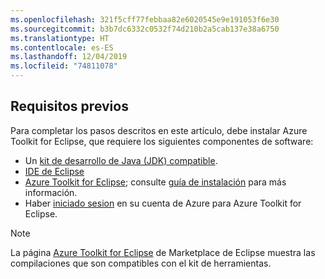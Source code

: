```yaml
---
ms.openlocfilehash: 321f5cff77febbaa82e6020545e9e191053f6e30
ms.sourcegitcommit: b3b7dc6332c0532f74d210b2a5cab137e38a6750
ms.translationtype: HT
ms.contentlocale: es-ES
ms.lasthandoff: 12/04/2019
ms.locfileid: "74811078"
---
```

## <a name="prerequisites"></a>Requisitos previos

Para completar los pasos descritos en este artículo, debe instalar Azure Toolkit for Eclipse, que requiere los siguientes componentes de software:

* Un [kit de desarrollo de Java (JDK) compatible](https://aka.ms/azure-jdks).
* [IDE de Eclipse](http://www.eclipse.org/downloads/)
* [Azure Toolkit for Eclipse](https://marketplace.eclipse.org/content/azure-toolkit-eclipse); consulte [guía de instalación](../eclipse/azure-toolkit-for-eclipse-installation.md) para más información.
* Haber [iniciado sesion](../eclipse/azure-toolkit-for-eclipse-sign-in-instructions.md) en su cuenta de Azure para Azure Toolkit for Eclipse.

> [!NOTE]
> 
> La página [Azure Toolkit for Eclipse](http://marketplace.eclipse.org/content/azure-toolkit-eclipse) de Marketplace de Eclipse muestra las compilaciones que son compatibles con el kit de herramientas.
> 

<!--
> [!IMPORTANT]
> 
> If you are using the Azure Toolkit for Eclipse on Windows, the toolkit requires installing the Azure SDK 2.9.6 or later in order to use the Azure emulator. You have two options for installing the Azure SDK:
> 
> * You can download and install the Azure SDK by using the [Web Platform Installer (WebPI)](https://go.microsoft.com/fwlink/?LinkID=252838).
> * If you do not have the Azure SDK installed when you create your first Azure deployment project, you will be prompted to automatically download install the requisite version of the Azure SDK.
> 
> Note that the Azure SDK is required on Windows only.
> 
-->
